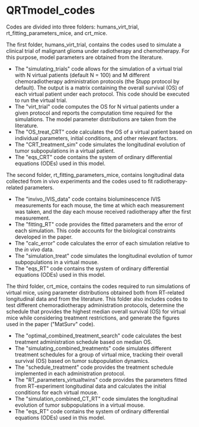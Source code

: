 # QRTmodel_codes

Codes are divided into three folders: humans_virt_trial, rt_fitting_parameters_mice, and crt_mice. 

The first folder, humans_virt_trial, contains the codes used to simulate a clinical trial of malignant glioma under radiotherapy and chemotherapy. For this purpose, model parameters are obtained from the literature.
  - The "simulating_trials" code allows for the simulation of a virtual trial with N virtual patients (default N = 100) and M different chemoradiotherapy administration protocols (the Stupp protocol by default). The output is a matrix containing the overall survival (OS) of each virtual patient under each protocol. This code should be executed to run the virtual trial.
  - The "virt_trial" code computes the OS for N virtual patients under a given protocol and reports the computation time required for the simulations. The model parameter distributions are taken from the literature.
  - The "OS_treat_CRT" code calculates the OS of a virtual patient based on individual parameters, initial conditions, and other relevant factors.
  - The "CRT_treatment_sim" code simulates the longitudinal evolution of tumor subpopulations in a virtual patient.
  - The "eqs_CRT" code contains the system of ordinary differential equations (ODEs) used in this model.

The second folder, rt_fitting_parameters_mice, contains longitudinal data collected from in vivo experiments and the codes used to fit radiotherapy-related parameters.
  - The "invivo_IVIS_data" code contains bioluminescence IVIS measurements for each mouse, the time at which each measurement was taken, and the day each mouse received radiotherapy after the first measurement.
  - The "fitting_RT" code provides the fitted parameters and the error of each simulation. This code accounts for the biological constraints developed in the paper.
  - The "calc_error" code calculates the error of each simulation relative to the _in vivo_ data.
  - The "simulation_treat"  code simulates the longitudinal evolution of tumor subpopulations in a virtual mouse.
  - The "eqs_RT" code contains the system of ordinary differential equations (ODEs) used in this model.

The third folder, crt_mice, contains the codes required to run simulations of virtual mice, using parameter distributions obtained both from RT-related longitudinal data and from the literature. This folder also includes codes to test different chemoradiotherapy administration protocols, determine the schedule that provides the highest median overall survival (OS) for virtual mice while considering treatment restrictions, and generate the figures used in the paper ("MatSurv" code).
  - The "optimal_combined_treatment_search" code calculates the best treatment administration schedule based on median OS.
  - The "simulating_combined_treatments" code simulates different treatment schedules for a group of virtual mice, tracking their overall survival (OS) based on tumor subpopulation dynamics.
  - The "schedule_treatment" code provides the treatment schedule implemented in each administration protocol.
  - The "RT_parameters_virtualtwins" code provides the parameters fitted from RT-experiment longitudinal data and calculates the initial conditions for each virtual mouse.
  - The "simulation_combined_CT_RT" code simulates the longitudinal evolution of tumor subpopulations in a virtual mouse.
  - The "eqs_RT" code contains the system of ordinary differential equations (ODEs) used in this model.
    





